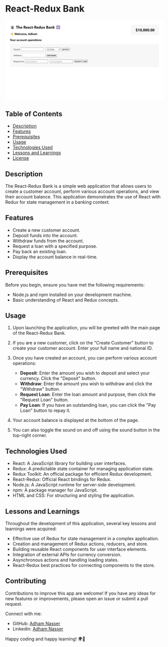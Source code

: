 # React-Redux Bank

![preview](./public/preview.png)

## Table of Contents

- [Description](#description)
- [Features](#features)
- [Prerequisites](#prerequisites)
- [Usage](#usage)
- [Technologies Used](#technologies-used)
- [Lessons and Learnings](#lessons-and-learnings)
- [License](#license)

## Description

The React-Redux Bank is a simple web application that allows users to create a customer account, perform various account operations, and view their account balance. This application demonstrates the use of React with Redux for state management in a banking context.

## Features

- Create a new customer account.
- Deposit funds into the account.
- Withdraw funds from the account.
- Request a loan with a specified purpose.
- Pay back an existing loan.
- Display the account balance in real-time.

## Prerequisites

Before you begin, ensure you have met the following requirements:

- Node.js and npm installed on your development machine.
- Basic understanding of React and Redux concepts.

## Usage

1. Upon launching the application, you will be greeted with the main page of the React-Redux Bank.

2. If you are a new customer, click on the "Create Customer" button to create your customer account. Enter your full name and national ID.

3. Once you have created an account, you can perform various account operations:
   - **Deposit**: Enter the amount you wish to deposit and select your currency. Click the "Deposit" button.
   - **Withdraw**: Enter the amount you wish to withdraw and click the "Withdraw" button.
   - **Request Loan**: Enter the loan amount and purpose, then click the "Request Loan" button.
   - **Pay Loan**: If you have an outstanding loan, you can click the "Pay Loan" button to repay it.

4. Your account balance is displayed at the bottom of the page.

5. You can also toggle the sound on and off using the sound button in the top-right corner.

## Technologies Used

- React: A JavaScript library for building user interfaces.
- Redux: A predictable state container for managing application state.
- Redux Toolkit: An official package for efficient Redux development.
- React-Redux: Official React bindings for Redux.
- Node.js: A JavaScript runtime for server-side development.
- npm: A package manager for JavaScript.
- HTML and CSS: For structuring and styling the application.

## Lessons and Learnings

Throughout the development of this application, several key lessons and learnings were acquired:

- Effective use of Redux for state management in a complex application.
- Creation and management of Redux actions, reducers, and store.
- Building reusable React components for user interface elements.
- Integration of external APIs for currency conversion.
- Asynchronous actions and handling loading states.
- React-Redux best practices for connecting components to the store.

## Contributing

Contributions to improve this app are welcome! If you have any ideas for new features or improvements, please open an issue or submit a pull request.

Connect with me:

- GitHub: [Adham Nasser](https://github.com/Adham-XIII)
- Linkedin: [Adham Nasser](https://www.linkedin.com/in/adham-nasser-xiii/)

Happy coding and happy learning! 🌍🚀

